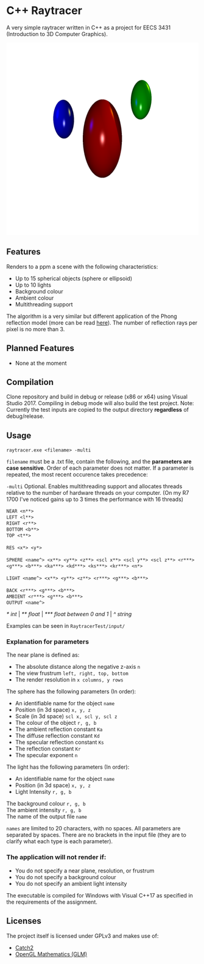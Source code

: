 # C++ Raytracer
A very simple raytracer written in C++ as a project for EECS 3431 (Introduction to 3D Computer Graphics).

<p align="center">
    <img src="img/splash.png"/>
</p>

## Features
Renders to a ppm a scene with the following characteristics:
* Up to 15 spherical objects (sphere or ellipsoid)
* Up to 10 lights
* Background colour
* Ambient colour
* Multithreading support

The algorithm is a very similar but different application of the Phong reflection model (more can be read [here](https://en.wikipedia.org/wiki/Phong_reflection_model)). The number of reflection rays per pixel is no more than 3.

## Planned Features
* None at the moment

## Compilation
Clone repository and build in debug or release (x86 or x64) using Visual Studio 2017. Compiling in debug mode will also build the test project. Note: Currently the test inputs are copied to the output directory **regardless** of debug/release.

## Usage
```
raytracer.exe <filename> -multi
```
```filename``` must be a .txt file, contain the following, and the **parameters are case sensitive**. Order of each parameter does not matter. If a parameter is repeated, the most recent occurence takes precedence:

```-multi``` Optional. Enables multithreading support and allocates threads relative to the number of hardware threads on your computer. (On my R7 1700 I've noticed gains up to 3 times the performance with 16 threads)
```
NEAR <n**>
LEFT <l**>
RIGHT <r**>
BOTTOM <b**>
TOP <t**>

RES <x*> <y*>

SPHERE <name^> <x**> <y**> <z**> <scl x**> <scl y**> <scl z**> <r***> <g***> <b***> <ka***> <kd***> <ks***> <kr***> <n*>

LIGHT <name^> <x**> <y**> <z**> <r***> <g***> <b***>

BACK <r***> <g***> <b***>
AMBIENT <r***> <g***> <b***>
OUTPUT <name^>
```
*\* int* | *\*\* float* | *\*\*\* float between 0 and 1* | *^ string*

Examples can be seen in ```RaytracerTest/input/```


### Explanation for parameters
The near plane is defined as:
* The absolute distance along the negative z-axis ```n```
* The view frustrum ```left, right, top, bottom```
* The render resolution in ```x columns, y rows```

The sphere has the following parameters (In order):
* An identifiable name for the object ```name```
* Position (in 3d space) ```x, y, z```
* Scale (in 3d space) ```scl x, scl y, scl z```
* The colour of the object ```r, g, b```
* The ambient reflection constant ```Ka```
* The diffuse reflection constant ```Kd```
* The specular reflection constant ```Ks```
* The reflection constant ```Kr```
* The specular exponent ```n```

The light has the following parameters (In order):
* An identifiable name for the object ```name```
* Position (in 3d space) ```x, y, z```
* Light Intensity ```r, g, b```

The background colour ```r, g, b```  
The ambient intensity ```r, g, b```  
The name of the output file ```name```

```names``` are limited to 20 characters, with no spaces. All parameters are separated by spaces. There are no brackets in the input file (they are to clarify what each type is each parameter).

### The application will not render if:
* You do not specify a near plane, resolution, or frustrum
* You do not specify a background colour
* You do not specify an ambient light intensity

The executable is compiled for Windows with Visual C++17 as specified in the requirements of the assignment.

## Licenses
The project itself is licensed under GPLv3 and makes use of:
* [Catch2](https://github.com/catchorg/Catch2)
* [OpenGL Mathematics (GLM)](https://github.com/g-truc/glm)
